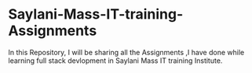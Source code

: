 
# Saylani-Mass-IT-training-Assignments
In this Repository, I will be sharing all the Assignments ,I have done while learning full stack devlopment in Saylani Mass IT training Institute. 
